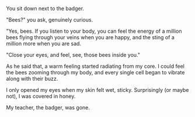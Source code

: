 You sit down next to the badger.

"Bees?" you ask, genuinely curious.

"Yes, bees. If you listen to your body, you can feel
the energy of a million bees flying through your veins
when you are happy, and the sting of a million more when 
you are sad.

"Close your eyes, and feel, see, those bees inside you."

As he said that, a warm feeling started radiating from my
core. I could feel the bees zooming through my body, and
every single cell began to vibrate along with their buzz.

I only opened my eyes when my skin felt wet, sticky.
Surprisingly (or maybe not), I was covered in honey.

My teacher, the badger, was gone.